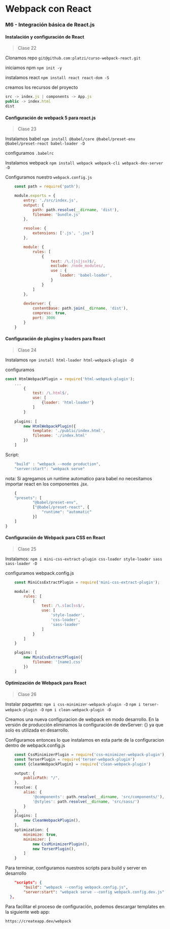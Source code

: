 # Webpack con React

### M6 - Integración básica de React.js

#### Instalación y configuración de React

 >Clase 22

Clonamos repo
`git@github.com:platzi/curso-webpack-react.git`

iniciamos npm
`npm init -y`

instalamos react
`npm install react react-dom -S` <!-- save / dependencia --> 

creamos los recursos del proyecto
``` js
src -> index.js | components -> App.js
public -> index.html
dist
```

#### Configuración de webpack 5 para react.js

 >Clase 23

Instalamos babel
`npm install @babel/core @babel/preset-env @babel/preset-react babel-loader -D`

configuramos `.babelrc`

Instalamos webpack
`npm install webpack webpack-cli webpack-dev-server -D`

Configuramos nuestro `webpack.config.js`

``` js
    const path = require('path');

    module.exports = {
        entry: './src/index.js',
        output: {
            path: path.resolve(__dirname, 'dist'),
            filename: 'bundle.js'
        },

        resolve: {
            extensions: ['.js', '.jsx']
        },

        module: {
            rules: [
                {
                    test: /\.(js|jsx)$/,
                    exclude: /node_modules/,
                    use : {
                        loader: 'babel-loader',
                    }
                }
            ]
        },
        
        devServer: {
            contentBase: path.join(__dirname, 'dist'),
            compress: true,
            port: 3006
        }
    }
```

#### Configuración de plugins y loaders para React

 >Clase 24

Instalamos 
`npm install html-loader html-webpack-plugin -D`

configuramos 
``` js
const HtmlWebpackPlugin = require('html-webpack-plugin');
    ...
        {
            test: /\.html$/,
            use: [
                {loader: 'html-loader'}
            ]
        }
    
    plugins: [
        new HtmlWebpackPlugin({
            template: './public/index.html',
            filename: './index.html'
        })
    ]
```

Script:
``` js
    "build" : "webpack --mode production",
    "server:start": "webpack serve"
```

nota: Si agregamos un runtime automatico para babel no necesitamos importar react en los componentes .jsx.

``` js
    {
	"presets": [
			"@babel/preset-env",
			["@babel/preset-react", {
				"runtime": "automatic"
			}]
	]
}
```

#### Configuración de Webpack para CSS en React

 > Clase 25

Instalamos:
`npm i mini-css-extract-plugin css-loader style-loader sass sass-loader -D`

configuramos webpack.config.js
``` js
    const MiniCssExtractPlugin = require('mini-css-extract-plugin');

    module: {
        rules: [
            {
                test: /\.s[ac]ss$/,
                use: [
                    'style-loader',
                    'css-loader',
                    'sass-loader'
                ]
            }
        ]
    }

    plugins: [
        new MiniCssExtractPlugin({
            filename: '[name].css'
        })
    ]
```
#### Optimización de Webpack para React

 > Clase 26

Instalar paquetes:
`npm i css-minimizer-webpack-plugin -D`
`npm i terser-webpack-plugin -D`
`npm i clean-webpack-plugin -D`

Creamos una nueva configuracion de webpack en modo desarrollo.
En la versión de producción eliminamos la configuración de devServer: {} ya que solo es utilizada en desarrollo.

Configuramos entonces lo que instalamos en esta parte de la configuracion dentro de webpack.config.js

``` js
    const CssMinimizerPlugin = require('css-minimizer-webpack-plugin');
    const TerserPlugin = require('terser-webpack-plugin')
    const {cleanWebpackPlugin} = require('clean-webpack-plugin')

    output: {
        publicPath: "/",
    },
    resolve: {
        alias: {
            '@components': path.resolve(__dirname, 'src/components/'),
            '@styles': path.resolve(__dirname, 'src/sass/')
        }
    },
    plugins: [
        new CleanWebpackPlugin(),
    ],
    optimization: {
        minimize: true,
        minimizer: [
            new CssMinimizerPlugin(),
            new TerserPlugin(),
        ]
    }
```

Para terminar, configuramos nuestros scripts para build y server en desarrollo
``` json
    "scripts": {
        "build": "webpack --config webpack.config.js",
        "server:start": "webpack serve --config webpack.config.dev.js"
  },
```



<!-- . -->

Para facilitar el proceso de configuración, podemos descargar templates en la siguiente web app:

`https://createapp.dev/webpack`